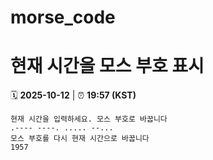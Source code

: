 # morse_code
# 현재 시간을 모스 부호 표시
<!-- MORSE_TIME_START -->
🗓️ **2025-10-12** | ⏰ **19:57 (KST)**

```
현재 시간을 입력하세요. 모스 부호로 바꿉니다
.---- ----. ..... --...
모스 부호를 다시 현재 시간으로 바꿉니다
1957
```
<!-- MORSE_TIME_END -->
